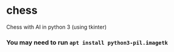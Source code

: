 # chess

Chess with AI in python 3 (using tkinter)

### You may need to run `apt install python3-pil.imagetk`

